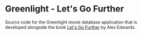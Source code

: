 # Greenlight - Let's Go Further

Source code for the Greenlight movie database application that is developed alongside the book [Let's Go Further](https://lets-go-further.alexedwards.net/) by Alex Edwards.